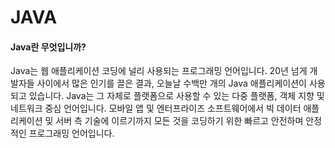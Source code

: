 # JAVA


#### Java란 무엇입니까?
Java는 웹 애플리케이션 코딩에 널리 사용되는 프로그래밍 언어입니다. 20년 넘게 개발자들 사이에서 많은 인기를 끌은 결과, 오늘날 수백만 개의 Java 애플리케이션이 사용되고 있습니다. Java는 그 자체로 플랫폼으로 사용할 수 있는 다중 플랫폼, 객체 지향 및 네트워크 중심 언어입니다. 모바일 앱 및 엔터프라이즈 소프트웨어에서 빅 데이터 애플리케이션 및 서버 측 기술에 이르기까지 모든 것을 코딩하기 위한 빠르고 안전하며 안정적인 프로그래밍 언어입니다.


